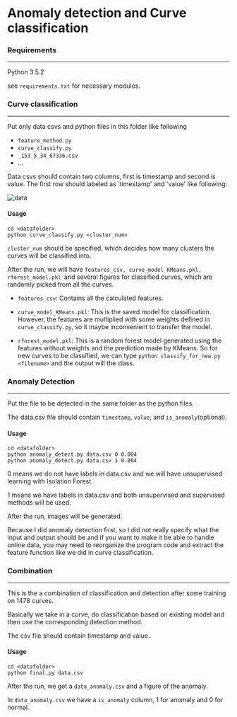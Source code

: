 # Anomaly detection and Curve classification

### Requirements

-------

Python 3.5.2

see `requirements.txt` for necessary modules. 



### Curve classification

--------

Put only data csvs and python files in this folder like following

+ `feature_method.py`
+ `curve_classify.py`
+ `_153_5_34_67336.csv`
+ ...

Data csvs should contain two columns, first is timestamp and second is value. The first row should labeled as 'timestamp' and 'value' like following:

![data](C:\Users\tobyzxchen\Desktop\Real_Final\data.png)

#### Usage

```shell
cd <datafolder>
python curve_classify.py <cluster_num>
```

`cluster_num` should be specified, which decides how many clusters the curves will be classified into. 

After the run, we will have `features_csv, curve_model_KMeans.pkl, rforest_model.pkl `and several figures for classified curves, which are randomly picked from all the curves. 

+ `features_csv`: Contains all the calculated features. 

+ `curve_model_KMeans.pkl`: This is the saved model for classification. However, the features are multiplied with some weights defined in `curve_classify.py`, so it maybe inconvenient to transfer the model. 
+ `rforest_model.pkl`: This is a random forest model generated using the features without weights and the prediction made by KMeans. So for new curves to be classified, we can type `python classify_for_new.py <filename>` and the output will the class.  



### Anomaly Detection

--------

Put the file to be detected in the same folder as the python files. 

The data.csv file should contain `timestamp`, `value`, and `is_anomaly`(optional). 

#### Usage

```shell
cd <datafolder>
python anomaly_detect.py data.csv 0 0.004
python anomaly_detect.py data.csv 1 0.004
```

0 means we do not have labels in data.csv and we will have unsupervised learning with Isolation Forest. 

1 means we have labels in data.csv and both unsupervised and supervised methods will be used. 

After the run, images will be generated. 

Because I did anomaly detection first, so I did not really specify what the input and output should be and if you want to make it be able to handle online data, you may need to reorganize the program code and extract the feature function like we did in curve classification. 



### Combination

-------

This is the a combination of classification and detection after some training on 1478 curves. 

Basically we take in a curve, do classification based on existing model and then use the corresponding detection method. 

The csv file should contain timestamp and value. 

#### Usage

```shell
cd <datafolder>
python final.py data.csv
```

After the run, we get a `data_anomaly.csv` and a figure of the anomaly. 

In `data_anomaly.csv` we have a `is_anomaly` column, 1 for anomaly and 0 for normal. 